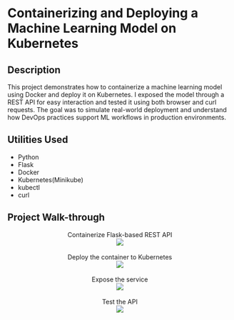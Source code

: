 <h1>Containerizing and Deploying a Machine Learning Model on Kubernetes</h1>


<h2>Description</h2>
This project demonstrates how to containerize a machine learning model using Docker and deploy it on Kubernetes. I exposed the model through a REST API for easy interaction and tested it using both browser and curl requests. The goal was to simulate real-world deployment and understand how DevOps practices support ML workflows in production environments.
<br />


<h2>Utilities Used</h2>

- Python 
- Flask
- Docker
- Kubernetes(Minikube)
- kubectl
- curl


<h2>Project Walk-through</h2>

<p align="center">
Containerize Flask-based REST API <br />
<img src="https://i.imgur.com/ySDq3CD.jpeg" />
<br />
<br />
Deploy the container to Kubernetes <br/>
<img src="https://i.imgur.com/eoOqEft.jpeg" />
<br />
<br />
Expose the service <br/>
<img src="https://i.imgur.com/KQ0fcYN.jpeg" />
<br />
<br />
Test the API <br/>
<img src="https://i.imgur.com/9zO1wEZ.jpeg" />
<br />
<br />

</p>



